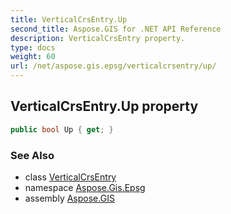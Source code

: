 ```yaml
---
title: VerticalCrsEntry.Up
second_title: Aspose.GIS for .NET API Reference
description: VerticalCrsEntry property. 
type: docs
weight: 60
url: /net/aspose.gis.epsg/verticalcrsentry/up/
---
```

## VerticalCrsEntry.Up property

```csharp
public bool Up { get; }
```

### See Also

* class [VerticalCrsEntry](../)
* namespace [Aspose.Gis.Epsg](../../verticalcrsentry/)
* assembly [Aspose.GIS](../../../)


